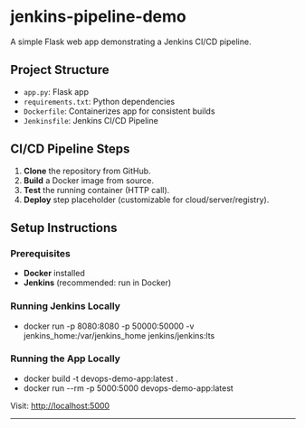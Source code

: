 # jenkins-pipeline-demo

A simple Flask web app demonstrating a Jenkins CI/CD pipeline.

## Project Structure

- `app.py`: Flask app
- `requirements.txt`: Python dependencies
- `Dockerfile`: Containerizes app for consistent builds
- `Jenkinsfile`: Jenkins CI/CD Pipeline

## CI/CD Pipeline Steps

1. **Clone** the repository from GitHub.
2. **Build** a Docker image from source.
3. **Test** the running container (HTTP call).
4. **Deploy** step placeholder (customizable for cloud/server/registry).

## Setup Instructions

### Prerequisites

- **Docker** installed
- **Jenkins** (recommended: run in Docker)

### Running Jenkins Locally

- docker run -p 8080:8080 -p 50000:50000 -v jenkins_home:/var/jenkins_home jenkins/jenkins:lts


### Running the App Locally

- docker build -t devops-demo-app:latest .
- docker run --rm -p 5000:5000 devops-demo-app:latest

Visit: [http://localhost:5000](http://localhost:5000)

---
